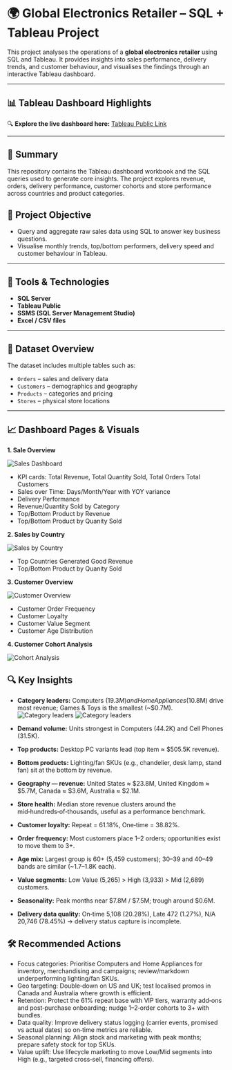 # 🌍 Global Electronics Retailer – SQL + Tableau Project

This project analyses the operations of a **global electronics retailer** using SQL and Tableau. It provides insights into sales performance, delivery trends, and customer behaviour, and visualises the findings through an interactive Tableau dashboard.

---

## 📊 Tableau Dashboard Highlights

🔍 **Explore the live dashboard here:** [Tableau Public Link](https://public.tableau.com/app/profile/jamie.chau/vizzes)

---

## 📌 Summary

This repository contains the Tableau dashboard workbook and the SQL queries used to generate core insights. The project explores revenue, orders, delivery performance, customer cohorts and store performance across countries and product categories.

## 🎯 Project Objective

- Query and aggregate raw sales data using SQL to answer key business questions.
- Visualise monthly trends, top/bottom performers, delivery speed and customer behaviour in Tableau.

---

## 🧰 Tools & Technologies

- **SQL Server**  
- **Tableau Public**  
- **SSMS (SQL Server Management Studio)**  
- **Excel / CSV files**

---

## 📁 Dataset Overview

The dataset includes multiple tables such as:

- `Orders` – sales and delivery data  
- `Customers` – demographics and geography  
- `Products` – categories and pricing  
- `Stores` – physical store locations  

---

## 📈  Dashboard Pages & Visuals

**1. Sale Overview** 

![Sales Dashboard](assets/Dashboard-Pages-&-Visuals/sales-dashboard.png)
   
   - KPI cards: Total Revenue,  Total Quantity Sold, Total Orders Total Customers
   - Sales over Time: Days/Month/Year with YOY variance
   - Delivery Performance
   - Revenue/Quantity Sold by Category
   - Top/Bottom Product by Revenue
   - Top/Bottom Product by Quanity Sold

**2. Sales by Country**

![Sales by Country](assets/Dashboard-Pages-&-Visuals/sales-by-country.png)
   
   - Top Countries Generated Good Revenue
   - Top/Bottom Product by Quanity Sold

**3. Customer Overview**

![Customer Overview](assets/Dashboard-Pages-&-Visuals/customers-overview.png)
   
   - Customer Order Frequency
   - Customer Loyalty
   - Customer Value Segment
   - Customer Age Distribution

**4. Customer Cohort Analysis**

![Cohort Analysis](assets/Dashboard-Pages-&-Visuals/cohort-analysis.png)

     
## 🔍 Key Insights
     
- **Category leaders:** Computers ($19.3M) and Home Appliances ($10.8M) drive most revenue; Games & Toys is the smallest (~$0.7M).
![Category leaders](assets/Key-Insights/category-leaders.png) ![Category leaders](assets/Key-Insights/category-leaders-sql.png)
- **Demand volume:** Units strongest in Computers (44.2K) and Cell Phones (31.5K).

- **Top products:** Desktop PC variants lead (top item ≈ $505.5K revenue).

- **Bottom products:** Lighting/fan SKUs (e.g., chandelier, desk lamp, stand fan) sit at the bottom by revenue.

- **Geography — revenue:** United States ≈ $23.8M, United Kingdom ≈ $5.7M, Canada ≈ $3.6M, Australia ≈ $2.1M.

- **Store health:** Median store revenue clusters around the mid‑hundreds‑of‑thousands, useful as a performance benchmark.

- **Customer loyalty:** Repeat = 61.18%, One‑time = 38.82%.

- **Order frequency:** Most customers place 1–2 orders; opportunities exist to move them to 3+.

- **Age mix:** Largest group is 60+ (5,459 customers); 30–39 and 40–49 bands are similar (~1.7–1.8K each).

- **Value segments:** Low Value (5,265) > High (3,933) > Mid (2,689) customers.

- **Seasonality:** Peak months near $7.8M / $7.5M; trough around $0.6M.

- **Delivery data quality:** On‑time 5,108 (20.28%), Late 472 (1.27%), N/A 20,746 (78.45%) → delivery status capture is incomplete.

## 🛠️ Recommended Actions

- Focus categories: Prioritise Computers and Home Appliances for inventory, merchandising and campaigns; review/markdown underperforming lighting/fan SKUs.
- Geo targeting: Double‑down on US and UK; test localised promos in Canada and Australia where growth is efficient.
- Retention: Protect the 61% repeat base with VIP tiers, warranty add‑ons and post‑purchase onboarding; nudge 1–2‑order cohorts to 3+ with bundles.
- Data quality: Improve delivery status logging (carrier events, promised vs actual dates) so on‑time metrics are reliable.
- Seasonal planning: Align stock and marketing with peak months; prepare safety stock for top SKUs.
- Value uplift: Use lifecycle marketing to move Low/Mid segments into High (e.g., targeted cross‑sell, financing offers).
